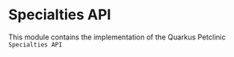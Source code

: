 # Specialties API

This module contains the implementation of the Quarkus Petclinic `Specialties API`